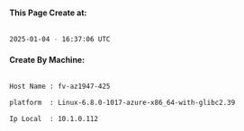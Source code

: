 
   
#### This Page Create at:

```bash

2025-01-04 - 16:37:06 UTC

```

#### Create By Machine:

```bash

Host Name : fv-az1947-425

platform  : Linux-6.8.0-1017-azure-x86_64-with-glibc2.39

Ip Local  : 10.1.0.112

```

